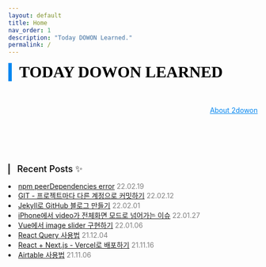 ```yaml
---
layout: default
title: Home
nav_order: 1
description: "Today DOWON Learned."
permalink: /
---
```


<div style="font-family: 'Gugi', cursive; font-size:32px; font-weight: 800; border-left: 7px solid #0687f0; padding-left:15px !important; color:#000000; margin-bottom: 50px;">TODAY DOWON LEARNED</div>

<div align="right"><a href="{{ '/about' | absolute_url }}" style="color:#0687f0;">About 2dowon</a></div>

<div style="font-size:18px; font-weight: 500; border-left: 3px solid #404040; padding-left:15px !important; color:#000000; margin-top:100px; margin-bottom:15px;">Recent Posts ✨</div>

<li>
    <a href="http://localhost:4000/docs/etc/npm-peerDependencies-error/">npm peerDependencies error</a>
    <span style="color:#808080">22.02.19</span>
</li>
<li>
    <a href="http://localhost:4000/docs/etc/commit-by-different-account/">GIT - 프로젝트마다 다른 계정으로 커밋하기</a>
    <span style="color:#808080">22.02.12</span>
</li>
<li>
    <a href="https://2dowon.github.io/docs/etc/jekyll-blog/">Jekyll로 GitHub 블로그 만들기</a>
    <span style="color:#808080">22.02.01</span>
</li>
<li>
    <a href="http://localhost:4000/docs/html/play-video-with-iphone/">iPhone에서 video가 전체화면 모드로 넘어가는 이슈</a>
    <span style="color:#808080">22.01.27</span>
</li>
<li>
    <a href="http://localhost:4000/docs/vue/image-slider/">Vue에서 image slider 구현하기</a>
    <span style="color:#808080">22.01.06</span>
</li>
<li>
    <a href="http://localhost:4000/docs/react/how-to-use-react-query/">React Query 사용법</a>
    <span style="color:#808080">21.12.04</span>
</li>
<li>
    <a href="http://localhost:4000/docs/react/deploy-by-vercel/">React + Next.js - Vercel로 배포하기</a>
    <span style="color:#808080">21.11.16</span>
</li>
<li>
    <a href="http://localhost:4000/docs/etc/airtable/">Airtable 사용법</a>
    <span style="color:#808080">21.11.06</span>
</li>
